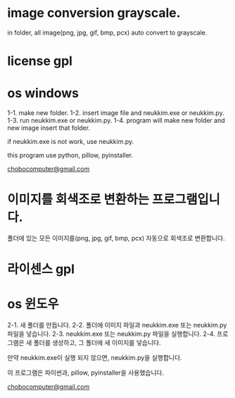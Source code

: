 # image conversion grayscale.
in folder, all image(png, jpg, gif, bmp, pcx) auto convert to grayscale.

# license gpl

# os windows


1-1. make new folder. 
1-2. insert image file and neukkim.exe or neukkim.py.
1-3. run neukkim.exe or neukkim.py.
1-4. program will make new folder and new image insert that folder.



if neukkim.exe is not work, use neukkim.py.

this program use python, pillow, pyinstaller.

chobocomputer@gmail.com





# 이미지를 회색조로 변환하는 프로그램입니다.
폴더에 있는 모든 이미지를(png, jpg, gif, bmp, pcx) 자동으로 회색조로 변환합니다.

# 라이센스 gpl

# os 윈도우



2-1. 새 폴더를 만듭니다.
2-2. 폴더에 이미지 파일과 neukkim.exe 또는 neukkim.py 파일을 넣습니다.
2-3. neukkim.exe 또는 neukkim.py 파일을 실행합니다.
2-4. 프로그램은 새 폴더를 생성하고, 그 폴더에 새 이미지를 넣습니다.



만약 neukkim.exe이 실행 되지 않으면, neukkim.py을 실행합니다.

이 프로그램은 파이썬과, pillow, pyinstaller을 사용했습니다.

chobocomputer@gmail.com
